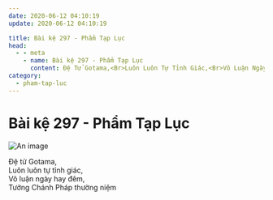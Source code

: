 ```yaml
---
date: 2020-06-12 04:10:19
update: 2020-06-12 04:10:19

title: Bài kệ 297 - Phẩm Tạp Lục
head:
  - - meta
    - name: Bài kệ 297 - Phẩm Tạp Lục
      content: Ðệ Tử Gotama,<Br>Luôn Luôn Tự Tỉnh Giác,<Br>Vô Luận Ngày Hay Đêm,<Br>Tưởng Chánh Pháp Thường Niệm<Br>
category:
  - pham-tap-luc
---
```


# Bài kệ 297 - Phẩm Tạp Lục

![An image](/img/pham-tap-luc/pham-tap-luc-297.jpg)

Ðệ tử Gotama,<br>Luôn luôn tự tỉnh giác,<br>Vô luận ngày hay đêm,<br>Tưởng Chánh Pháp thường niệm<br>

